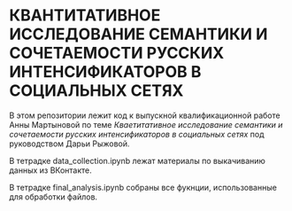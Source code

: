 # КВАНТИТАТИВНОЕ ИССЛЕДОВАНИЕ СЕМАНТИКИ И СОЧЕТАЕМОСТИ РУССКИХ ИНТЕНСИФИКАТОРОВ В СОЦИАЛЬНЫХ СЕТЯХ

В этом репозитории лежит код к выпускной квалификационной работе Анны Мартыновой по теме *Кваетитативное исследование семантики и сочетаемости русских интенсификаторов в социальных сетях* под руководством Дарьи Рыжовой. 

В тетрадке data_collection.ipynb лежат материалы по выкачиванию данных из ВКонтакте.

В тетрадке final_analysis.ipynb собраны все фукнции, использованные для обработки файлов. 
